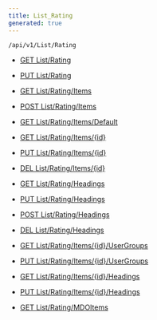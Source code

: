 ```yaml
---
title: List_Rating
generated: true
---
```


```http
/api/v1/List/Rating
```




* [GET List/Rating](v1RatingList_GetListDefinition.md)

* [PUT List/Rating](v1RatingList_SetListDefinition.md)

* [GET List/Rating/Items](v1RatingList_GetAllSaleStageEntity.md)

* [POST List/Rating/Items](v1RatingList_PostSaleStageEntity.md)

* [GET List/Rating/Items/Default](v1RatingList_CreateDefaultSaleStageEntity.md)

* [GET List/Rating/Items/{id}](v1RatingList_GetSaleStageEntity.md)

* [PUT List/Rating/Items/{id}](v1RatingList_PutSaleStageEntity.md)

* [DEL List/Rating/Items/{id}](v1RatingList_DeleteSaleStageEntity.md)

* [GET List/Rating/Headings](v1RatingList_GetSaleStageEntityHeadings.md)

* [PUT List/Rating/Headings](v1RatingList_PutSaleStageEntityHeadings.md)

* [POST List/Rating/Headings](v1RatingList_PostSaleStageEntityHeading.md)

* [DEL List/Rating/Headings](v1RatingList_DeleteSaleStageEntityHeadings.md)

* [GET List/Rating/Items/{id}/UserGroups](v1RatingList_GetSaleStageEntityUserGroupsForListItem.md)

* [PUT List/Rating/Items/{id}/UserGroups](v1RatingList_PutSaleStageEntityUserGroupsForListItem.md)

* [GET List/Rating/Items/{id}/Headings](v1RatingList_GetSaleStageEntityHeadingsForListItem.md)

* [PUT List/Rating/Items/{id}/Headings](v1RatingList_PutSaleStageEntityHeadingsForListItem.md)

* [GET List/Rating/MDOItems](v1RatingList_GetMDOList.md)